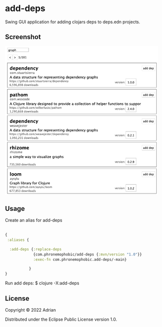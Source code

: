 # add-deps

Swing GUI application for adding clojars deps to deps.edn projects.

## Screenshot

![add-deps](/add-deps.png?raw=true)

## Usage

Create an alias for add-deps

```clojure

{
 :aliases {
```
```clojure
  :add-deps {:replace-deps
             {com.phronemophobic/add-deps {:mvn/version "1.0"}}
             :exec-fn com.phronemophobic.add-deps/-main}
```
```clojure
           }
}
```

Run add deps:
$ clojure -X:add-deps

## License

Copyright © 2022 Adrian

Distributed under the Eclipse Public License version 1.0.
